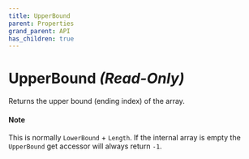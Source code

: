 ```yaml
---
title: UpperBound
parent: Properties
grand_parent: API
has_children: true 
---
```


# UpperBound *(Read-Only)*

Returns the upper bound (ending index) of the array.

#### Note

This is normally `LowerBound` + `Length`. If the internal array is empty the `UpperBound` get accessor will always return `-1`. 